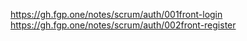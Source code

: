 https://gh.fgp.one/notes/scrum/auth/001front-login
https://gh.fgp.one/notes/scrum/auth/002front-register